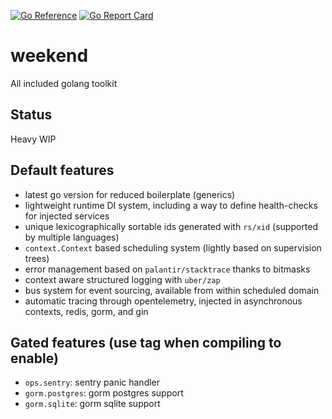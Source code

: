 [![Go Reference](https://pkg.go.dev/badge/github.com/Raphy42/weekend.svg)](https://pkg.go.dev/github.com/Raphy42/weekend)
[![Go Report Card](https://goreportcard.com/badge/github.com/Raphy42/weekend)](https://goreportcard.com/report/github.com/Raphy42/weekend)

# weekend
All included golang toolkit

## Status
Heavy WIP

## Default features
- latest go version for reduced boilerplate (generics)
- lightweight runtime DI system, including a way to define health-checks for injected services
- unique lexicographically sortable ids generated with `rs/xid` (supported by multiple languages)
- `context.Context` based scheduling system (lightly based on supervision trees)
- error management based on `palantir/stacktrace` thanks to bitmasks
- context aware structured logging with `uber/zap`
- bus system for event sourcing, available from within scheduled domain
- automatic tracing through opentelemetry, injected in asynchronous contexts, redis, gorm, and gin

## Gated features (use tag when compiling to enable)
- `ops.sentry`: sentry panic handler
- `gorm.postgres`: gorm postgres support
- `gorm.sqlite`: gorm sqlite support